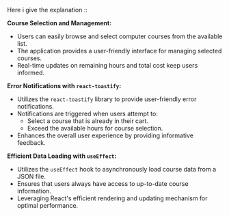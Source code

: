 Here i give the explanation :: 

**Course Selection and Management:**
  - Users can easily browse and select computer courses from the available list.
  - The application provides a user-friendly interface for managing selected courses.
  - Real-time updates on remaining hours and total cost keep users informed.

**Error Notifications with `react-toastify`:**
  - Utilizes the `react-toastify` library to provide user-friendly error notifications.
  - Notifications are triggered when users attempt to:
    - Select a course that is already in their cart.
    - Exceed the available hours for course selection.
  - Enhances the overall user experience by providing informative feedback.

**Efficient Data Loading with `useEffect`:**
  - Utilizes the `useEffect` hook to asynchronously load course data from a JSON file.
  - Ensures that users always have access to up-to-date course information.
  - Leveraging React's efficient rendering and updating mechanism for optimal  performance.



